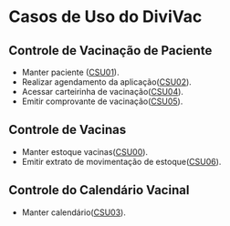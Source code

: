 # Casos de Uso do DiviVac
<!-- ![](img) -->
## Controle de Vacinação de Paciente
- Manter paciente ([CSU01](./CSU01.md)).
- Realizar agendamento da aplicação([CSU02](./CSU02.md)).
- Acessar carteirinha de vacinação([CSU04](./CSU04.md)).
- Emitir comprovante de vacinação([CSU05](./)).
## Controle de Vacinas
- Manter estoque vacinas([CSU00](./CSU00.md)).
- Emitir extrato de movimentação de estoque([CSU06](./CSU06.md)).
## Controle do Calendário Vacinal
- Manter calendário([CSU03](./CSU03.md)).